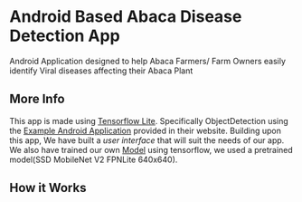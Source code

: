 # Android Based Abaca Disease Detection App
Android Application designed to help Abaca Farmers/ Farm Owners easily identify Viral diseases affecting their Abaca Plant

## More Info 
This app is made using [Tensorflow Lite](https://www.tensorflow.org/lite/). Specifically ObjectDetection using the [Example Android Application](https://github.com/tensorflow/examples/tree/master/lite/examples/object_detection/android) provided in their website. Building upon this app, We have built a _user interface_ that will suit the needs of our app. We also have trained our own [Model](https://github.com/Circoolbilog/Philfida-abaca-app/blob/main/app/src/main/assets/15ksteps2.tflite) using tensorflow, we used a pretrained model(SSD MobileNet V2 FPNLite 640x640).

## How it Works
